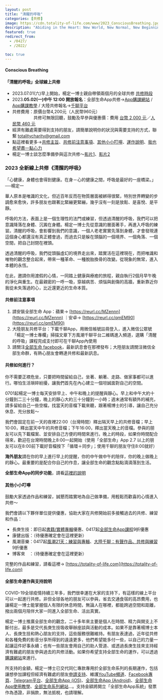 ```yaml
---
layout: post
title: "清醒的呼吸"
categories: [共修]
image: https://cdn.totality-of-life.com/www/2023_ConsciousBreathing.jpg
description: "Abiding in the Heart: New World, New Normal, New Beginning"
featured: true
redirect_from:
  - /0427/
  - /2022/

toc: true
---
```


#### Conscious Breathing

#### 「清醒的呼吸」全球線上共修
* 2023.07.01(六)早上開始，楊定一博士親自帶領兩個月的全球共修 [共修時段](https://totality-of-life.com/2022/#session)
* 2023.**05.02(一)中午 12:00 開放報名**：全部生命App共修→[App購課網站](https://store.totality-of-life.com) / [App購課教學](https://fb.watch/d5S8J7Sbtp/) / 大陸共修報名→[千聊平台](https://m.qlchat.com/page/login?redirect_url=https%3A%2F%2Fm.qlchat.com%2Fwechat%2Fpage%2Fchannel-intro%3FchannelId%3D2000016604931586%26sourceNo%3Dshareapp%26backHome%3DY%26psKey%3D(null)%26channel%3Dios%26from_share%3Dcolumn_details_page%26loginType%3DqrCode)
* 共修費用：原價台幣4,200元（人民幣960元）<br>
　　　　　共修可無限回聽，鼓勵及早參與優惠價：費用 [台幣 2,000 元](https://store.totality-of-life.com)／[人民幣 460 元](https://m.qlchat.com/wechat/page/channel-intro?channelId=2000014099544174&sourceNo=shareapp)<br>
* 經濟有難處需要得到支持的朋友，請簡單說明你的狀況與需要支持的方式，聯繫 [totalitycharity@gmail.com](mailto:totalitycharity@gmail.com?subject=請協助我參與「清醒的呼吸」共修，謝謝！&body=請簡單說明個人狀況和所需要的支持方式)
* 點這裡看更多→[共修主旨](https://totality-of-life.com/2023/#main)、[共修前注意事項](https://totality-of-life.com/2023/#attention)、[其他小小叮嚀](https://totality-of-life.com/2023/#reminder)、[運作說明](https://totality-of-life.com/2023/#support)、[我也希望盡一點心力](https://store.totality-of-life.com/#/support)
* 楊定一博士談怎麼準備參與這次共修～[影片1](https://totality-of-life.com/)、[影片2](https://totality-of-life.com/)

### 2023 全新線上共修《清醒的呼吸》

「心健康，身體也會得到健康。在身－心的健康之間，呼吸是最好的一座橋梁。」──楊定一

華人原本是唯識的文化，但近百年反而在物質層面被綁得很緊，特別世界轉變的步調愈來愈快，許多朋友也跟著比緊繃更緊繃，幾乎沒有一刻是放鬆、是喜悅、是平靜。

呼吸的方法，表面上是一個生理性的法門或練習，但透過清醒的呼吸，我們可以把意識降落在身體、沉澱在身體。楊定一博士先從意識的層面著手，再進入呼吸的練習。清醒的呼吸，會影響到我們的意識，一個人老老實實先落到身體，才會發現連這個身心都還沒有真正體會過，而過去只是躲在頭腦的一個境界、一個角落、一個空間，把自己封閉在裡頭。

透過清醒的呼吸，我們從頭腦虛幻的境界走出來，踏實活在這裡現在，而把唯識和唯物的觀念整合起來，帶來一種革命、一種脫胎換骨的改變。從現象的無常，進入本體的永恆。

在此，邀請你用渡假的心情，一同踏上健康與療癒的旅程，親自執行2個月早午晚的淨化與重生。在最親密的一呼一吸，穿越病苦、煩惱與創傷的高牆，重新靠近你我從未失落過的心，比近還更近的生命本質。

#### 共修前注意事項

1. 請安裝全部生命 App：蘋果→ [https://reurl.cc/MZennn](https://reurl.cc/MZennn) ｜安卓→ [https://reurl.cc/qmEM90](https://reurl.cc/qmEM90)
2. 大陸朋友共修平台：下載千聊App，用微信帳號註冊登入，進入微信公眾號「楊定一博士專欄」掃描文章下方風潮千聊平台二維碼進入頻道，選購「清醒的呼吸」課程完成支付即可在千聊App內使用
3. 請關注[全部生命 facebook](https://www.facebook.com/TheTotalityOfLife)，最新訊息會在那裡發布；大陸朋友請關注微信全部生命群，有熱心朋友會轉達共修和最新訊息。

#### 共修如何進行？

你不需要正襟危坐，只要把時間留給自己，坐著、躺著、走路、做家事都可以進行。哪怕生活瑣碎紛擾，讓我們首先在內心建立一個坦誠面對自己的空間。

0701起楊定一博士每天安排早上、中午和晚上的提醒與靜心。早上和中午大約十分鐘到二三十分鐘，晚上的靜心大約三十分鐘到一小時；週末通常有額外的補充，請多留給自己一些空檔，找當天的音檔下載來聽，跟著楊博士的引導，讓自己充分休息、充分放鬆～

我們會固定在前一天的夜裡22:00（台灣時間）釋出隔天早上的共修音檔；早上10:00，釋出當天中午的共修音檔；下午16:00，釋出當天晚上的音檔。參與的朋友可以先下載檔案、並安排自己方便的時間來進行。晚上的時段，如果你時間配合得來，歡迎在台灣時間晚上8:00一起開始（使用「全部生命」App 2.7 以上的朋友可以在8:00前下載好音檔按下「循環＋同步」；使用千聊的朋友守住8:00就好）

**海外朋友**請在你的早上進行早上的提醒，你的中午做中午的陪伴，你的晚上做晚上的靜心。最重要的是配合你自己的作息，讓全部生命的觀念點點滴滴落到生活。

**全部生命App的同步功能**，請看[這裡的說明](https://totality-of-life.com/app/)

#### 其他小小叮嚀

鼓勵大家透過作品和練習，誠懇而踏實地為自己做準備，用輕鬆而歡喜的心情進入共修～

我們會請以下夥伴單位提供優惠，協助大家在共修開始前多接觸過去的共修、練習和作品：
- 長庚生技：即日起[書籍/實體專輯](https://www.cgb.com.tw/j2j0n/Product/List/5IZW47TTDNP_4374.do)優惠、0417起[全部生命App課程](https://store.totality-of-life.com)9折優惠<br>
- 康健出版：（待優惠確定會在這裡更新）<br>
- 風潮音樂：0417起[風潮21天：練習與專輯](https://21days.windmusic.com.tw/index.php)、[大陸千聊：有聲作品、共修與練習](https://m.qlchat.com/wechat/page/live/2000001381695860)9折優惠<br>
- 博客來　：（待優惠確定會在這裡更新）

完整的作品和練習，請看這裡→ [https://totality-of-life.com](https://totality-of-life.com)

#### 全部生命運作與支持說明

COVID-19全球疫情持續三年多，我們很幸運在大家的支持下，有這樣的線上平台可以一起進行共修。非但全球各地的朋友可以參與，省去交通食宿的高昂費用，也讓楊定一博士能掌握個人有限的休息時間，無論人在哪裡，都能跨過空間和距離，撥出兩個月陪伴大家一同進入全部生命、活出真實。

楊定一博士推廣全部生命的觀念，二十多年來主要是個人在時間、精力與開支上不斷付出，最多是交代長庚生技吸收舉辦座談與活動的成本。如果不是靠著楊博士本人、長庚生技和熱心朋友的支持，這些服務很難維持。有朋友表達過，近年從共修和各種免費的影音分享所得到的遠遠更多，他們希望能多付一些，以自己的力量一起讓這件好事永續；也有一些朋友會用自己的助人管道、或透過長庚生技來支持經濟有難處的朋友參與過去的共修活動。如果你希望支持全部生命的運作，可以透過[購課網站](https://store.totality-of-life.com/#/support)來進行。

所支持的金額，楊定一博士已交代同仁專款專用於全部生命系列的長期運作，包括讓想參加課程但經濟有難處的朋友[申請支持](mailto:totalitycharity@gmail.com?subject=請協助我參與課程，謝謝！&body=請簡單說明個人狀況和所需要的支持方式)、維護[YouTube頻道](https://www.youtube.com/channel/UCEFnjJl7BoLtAbzpX_ELL-g)、[Facebook專頁](https://www.facebook.com/TheTotalityOfLife/)、[Telegram平台](https://t.me/ConsciousnessOnly)、[全部生命App (iOS)](https://apps.apple.com/us/app/全部生命/id1562059559)、[全部生命App (Android)](https://play.google.com/store/apps/details?id=app.totality)、[全部生命App使用教學](https://totality-of-life.com/app/)、[全部生命系列網站](https://totality-of-life.com/)…。支持金額將開立「全部生命App系統」發票作為憑證，非捐款，無法抵稅，也請理解。
